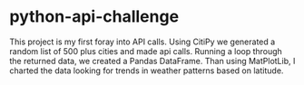# python-api-challenge
This project is my first foray into API calls.  Using CitiPy we generated a random list of 500 plus cities and 
made api calls.  Running a loop through the returned data, we created a Pandas DataFrame.  Than using MatPlotLib, I charted the data looking for trends in weather patterns based on latitude.  
